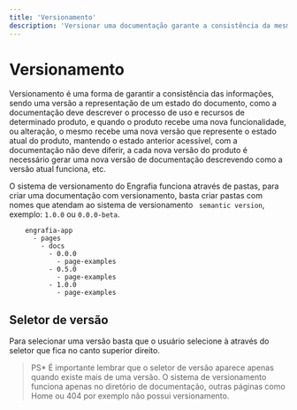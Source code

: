 ```yaml
---
title: 'Versionamento'
description: 'Versionar uma documentação garante a consistência da mesma.'
---
```


# Versionamento

Versionamento é uma forma de garantir a consistência das informações, sendo uma versão a representação de um estado do documento, como a documentação deve descrever o processo de uso e recursos de determinado produto,
e quando o produto recebe uma nova funcionalidade, ou alteração, o mesmo recebe uma nova versão que represente o estado atual do produto, mantendo o estado anterior acessível, com a documentação não deve diferir, a cada nova versão do produto é necessário gerar uma nova versão de documentação descrevendo como a versão atual funciona, etc.

O sistema de versionamento do Engrafia funciona através de pastas, para criar uma documentação com versionamento, basta criar pastas com nomes que atendam ao sistema de versionamento ` semantic version`, exemplo: `1.0.0` ou `0.0.0-beta`.

```mdx
    engrafia-app
      - pages
        - docs
          - 0.0.0
            - page-examples
          - 0.5.0
            - page-examples
          - 1.0.0
            - page-examples
```

## Seletor de versão

Para selecionar uma versão basta que o usuário selecione à através do seletor que fica no canto superior direito.

> PS\* É importante lembrar que o seletor de versão aparece apenas quando existe mais de uma versão. O sistema de versionamento funciona apenas no diretório de documentação, outras páginas como Home ou 404 por exemplo não possui versionamento.
